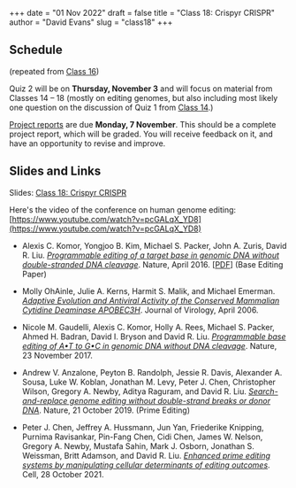 +++
date = "01 Nov 2022"
draft = false
title = "Class 18: Crispyr CRISPR"
author = "David Evans"
slug = "class18"
+++

## Schedule

(repeated from [Class 16](/class16))

Quiz 2 will be on **Thursday, November 3** and will focus on material
from Classes 14 &ndash; 18 (mostly on editing genomes, but
also including most likely one question on the discussion of Quiz 1
from [Class 14](/class14).)

[Project reports](/finalproject) are due **Monday, 7 November**. This
should be a complete project report, which will be graded. You will
receive feedback on it, and have an opportunity to revise and improve.

## Slides and Links
 
Slides: [Class 18: Crispyr CRISPR](https://www.dropbox.com/s/y9zupxi3z3ua2ax/csbio-class18.pdf?dl=0)

Here's the video of the conference on human genome editing: [https://www.youtube.com/watch?v=pcGALqX_YD8](https://www.youtube.com/watch?v=pcGALqX_YD8)

- Alexis C. Komor, Yongjoo B. Kim, Michael S. Packer, John A. Zuris, David R. Liu. [_Programmable editing of a target base in genomic DNA without double-stranded DNA cleavage_](https://www.nature.com/articles/nature17946). Nature, April 2016. [[PDF](https://drive.google.com/file/d/102AXvyBG6urkJY9b_8aDzNDJ3mp4NkEu/view)] (Base Editing Paper)

- Molly OhAinle, Julie A. Kerns, Harmit S. Malik, and Michael Emerman. [_Adaptive Evolution and Antiviral Activity of the Conserved Mammalian Cytidine Deaminase APOBEC3H_](/docs/ohainle2006.pdf). Journal of Virology, April 2006.

- Nicole M. Gaudelli, Alexis C. Komor, Holly A. Rees, Michael S. Packer, Ahmed H. Badran, David I. Bryson and David R. Liu. [_Programmable base editing of A•T to G•C in genomic DNA without DNA cleavage_](https://drive.google.com/file/d/1KHmQlpmSEQyQbgF1VK3cY7gEoRKn3Rou/view). Nature, 23 November 2017.

- Andrew V. Anzalone, Peyton B. Randolph, Jessie R. Davis, Alexander A. Sousa, Luke W. Koblan, Jonathan M. Levy, Peter J. Chen, Christopher Wilson, Gregory A. Newby, Aditya Raguram, and David R. Liu. [_Search-and-replace genome editing without double-strand breaks or donor DNA_](https://drive.google.com/file/d/1v-L2QOtpSGt6mqg1T9OMVaUlLL8zR3W6/view). Nature, 21 October 2019. (Prime Editing)

- Peter J. Chen, Jeffrey A. Hussmann, Jun Yan, Friederike Knipping, Purnima Ravisankar, Pin-Fang Chen, Cidi Chen, James W. Nelson, Gregory A. Newby, Mustafa Sahin, Mark J. Osborn, Jonathan S. Weissman, Britt Adamson, and David R. Liu. [_Enhanced prime editing systems by manipulating cellular determinants of editing outcomes_](https://www.cell.com/cell/fulltext/S0092-8674(21)01065-5#%20). Cell, 28 October 2021.


